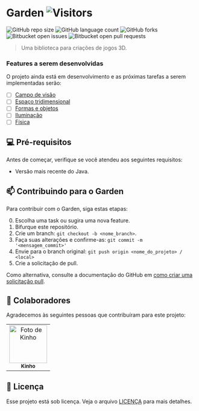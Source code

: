 # Garden ![Visitors](https://visitor-badge.glitch.me/badge?page_id=kinhosz.Garden)

<!---Esses são exemplos. Veja https://shields.io para outras pessoas ou para personalizar este conjunto de escudos. Você pode querer incluir dependências, status do projeto e informações de licença aqui--->

![GitHub repo size](https://img.shields.io/github/repo-size/kinhosz/Garden?style=for-the-badge)
![GitHub language count](https://img.shields.io/github/languages/count/kinhosz/Garden?style=for-the-badge)
![GitHub forks](https://img.shields.io/github/forks/kinhosz/Garden?style=for-the-badge)
![Bitbucket open issues](https://img.shields.io/bitbucket/issues/kinhosz/Garden?style=for-the-badge)
![Bitbucket open pull requests](https://img.shields.io/bitbucket/pr-raw/kinhosz/Garden?style=for-the-badge)


> Uma biblioteca para criações de jogos 3D.

### Features a serem desenvolvidas

O projeto ainda está em desenvolvimento e as próximas tarefas a serem implementadas serão:

- [ ] [Campo de visão](link_1)
- [ ] [Espaço tridimensional](link_2)
- [ ] [Formas e objetos](link_3)
- [ ] [Iluminação](link_3)
- [ ] [Física](link_4)

## 💻 Pré-requisitos

Antes de começar, verifique se você atendeu aos seguintes requisitos:
<!---Estes são apenas requisitos de exemplo. Adicionar, duplicar ou remover conforme necessário--->
* Versão mais recente do Java.

## 📫 Contribuindo para o Garden
<!---Se o seu README for longo ou se você tiver algum processo ou etapas específicas que deseja que os contribuidores sigam, considere a criação de um arquivo CONTRIBUTING.md separado--->
Para contribuir com o Garden, siga estas etapas:

0. Escolha uma task ou sugira uma nova feature.
1. Bifurque este repositório.
2. Crie um branch: `git checkout -b <nome_branch>`.
3. Faça suas alterações e confirme-as: `git commit -m '<mensagem_commit>'`
4. Envie para o branch original: `git push origin <nome_do_projeto> / <local>`
5. Crie a solicitação de pull.

Como alternativa, consulte a documentação do GitHub em [como criar uma solicitação pull](https://help.github.com/en/github/collaborating-with-issues-and-pull-requests/creating-a-pull-request).

## 🤝 Colaboradores

Agradecemos às seguintes pessoas que contribuíram para este projeto:

<table>
  <tr>
    <td align="center">
      <a href="#">
        <img src="https://avatars.githubusercontent.com/u/39632709?s=400&u=545ae08900b2a8769bffbce10895b8b847aba636&v=4" width="100px;" alt="Foto de Kinho"/><br>
        <sub>
          <b>Kinho</b>
        </sub>
      </a>
    </td>
  </tr>
</table>

## 📝 Licença

Esse projeto está sob licença. Veja o arquivo [LICENÇA](LICENSE) para mais detalhes.
